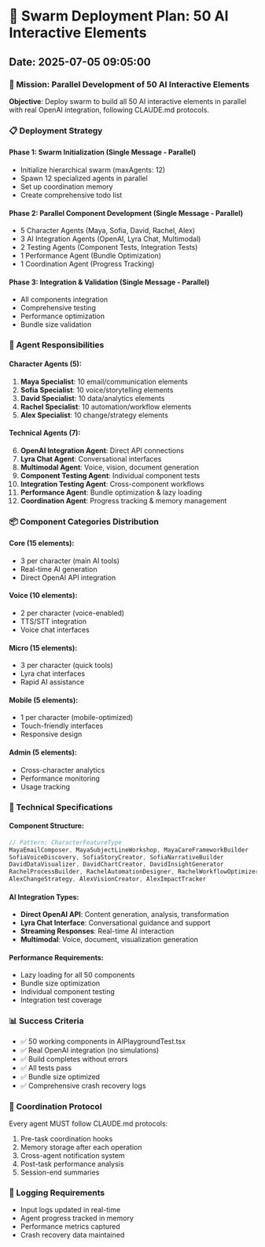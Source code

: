 # 🐝 Swarm Deployment Plan: 50 AI Interactive Elements
## Date: 2025-07-05 09:05:00

### 🎯 Mission: Parallel Development of 50 AI Interactive Elements
**Objective**: Deploy swarm to build all 50 AI interactive elements in parallel with real OpenAI integration, following CLAUDE.md protocols.

### 📋 Deployment Strategy

#### Phase 1: Swarm Initialization (Single Message - Parallel)
- Initialize hierarchical swarm (maxAgents: 12)
- Spawn 12 specialized agents in parallel
- Set up coordination memory
- Create comprehensive todo list

#### Phase 2: Parallel Component Development (Single Message - Parallel)
- 5 Character Agents (Maya, Sofia, David, Rachel, Alex)
- 3 AI Integration Agents (OpenAI, Lyra Chat, Multimodal)
- 2 Testing Agents (Component Tests, Integration Tests)
- 1 Performance Agent (Bundle Optimization)
- 1 Coordination Agent (Progress Tracking)

#### Phase 3: Integration & Validation (Single Message - Parallel)
- All components integration
- Comprehensive testing
- Performance optimization
- Bundle size validation

### 🤖 Agent Responsibilities

#### Character Agents (5):
1. **Maya Specialist**: 10 email/communication elements
2. **Sofia Specialist**: 10 voice/storytelling elements  
3. **David Specialist**: 10 data/analytics elements
4. **Rachel Specialist**: 10 automation/workflow elements
5. **Alex Specialist**: 10 change/strategy elements

#### Technical Agents (7):
6. **OpenAI Integration Agent**: Direct API connections
7. **Lyra Chat Agent**: Conversational interfaces
8. **Multimodal Agent**: Voice, vision, document generation
9. **Component Testing Agent**: Individual component tests
10. **Integration Testing Agent**: Cross-component workflows
11. **Performance Agent**: Bundle optimization & lazy loading
12. **Coordination Agent**: Progress tracking & memory management

### 📦 Component Categories Distribution

#### Core (15 elements):
- 3 per character (main AI tools)
- Real-time AI generation
- Direct OpenAI API integration

#### Voice (10 elements):
- 2 per character (voice-enabled)
- TTS/STT integration
- Voice chat interfaces

#### Micro (15 elements):
- 3 per character (quick tools)
- Lyra chat interfaces
- Rapid AI assistance

#### Mobile (5 elements):
- 1 per character (mobile-optimized)
- Touch-friendly interfaces
- Responsive design

#### Admin (5 elements):
- Cross-character analytics
- Performance monitoring
- Usage tracking

### 🔧 Technical Specifications

#### Component Structure:
```typescript
// Pattern: CharacterFeatureType
MayaEmailComposer, MayaSubjectLineWorkshop, MayaCareFrameworkBuilder
SofiaVoiceDiscovery, SofiaStoryCreator, SofiaNarrativeBuilder
DavidDataVisualizer, DavidChartCreator, DavidInsightGenerator
RachelProcessBuilder, RachelAutomationDesigner, RachelWorkflowOptimizer
AlexChangeStrategy, AlexVisionCreator, AlexImpactTracker
```

#### AI Integration Types:
- **Direct OpenAI API**: Content generation, analysis, transformation
- **Lyra Chat Interface**: Conversational guidance and support
- **Streaming Responses**: Real-time AI interaction
- **Multimodal**: Voice, document, visualization generation

#### Performance Requirements:
- Lazy loading for all 50 components
- Bundle size optimization
- Individual component testing
- Integration test coverage

### 📊 Success Criteria
- ✅ 50 working components in AIPlaygroundTest.tsx
- ✅ Real OpenAI integration (no simulations)
- ✅ Build completes without errors
- ✅ All tests pass
- ✅ Bundle size optimized
- ✅ Comprehensive crash recovery logs

### 🚨 Coordination Protocol
Every agent MUST follow CLAUDE.md protocols:
1. Pre-task coordination hooks
2. Memory storage after each operation
3. Cross-agent notification system
4. Post-task performance analysis
5. Session-end summaries

### 📝 Logging Requirements
- Input logs updated in real-time
- Agent progress tracked in memory
- Performance metrics captured
- Crash recovery data maintained